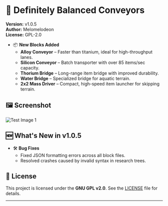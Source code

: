 # 🚚 Definitely Balanced Conveyors

**Version:** v1.0.5  
**Author:** Melomelodeon    
**License:** GPL-2.0

- 📦 **New Blocks Added**
  - **Alloy Conveyor** – Faster than titanium, ideal for high-throughput lanes.
  - **Silicon Conveyor** – Batch transporter with over 85 items/sec capacity.
  - **Thorium Bridge** – Long-range item bridge with improved durability.
  - **Water Bridge** – Specialized bridge for aquatic terrain.
  - **2x2 Mass Driver** – Compact, high-speed item launcher for skipping terrain.

## 🖼️ Screenshot

![Test Image 1](Screenshot_5.png)

## 🆕 What's New in v1.0.5

- 🛠️ **Bug Fixes**
  - Fixed JSON formatting errors across all block files.
  - Resolved crashes caused by invalid syntax in research trees.
    
## 📜 License

This project is licensed under the **GNU GPL v2.0**. See the [LICENSE](LICENSE) file for details.

---

